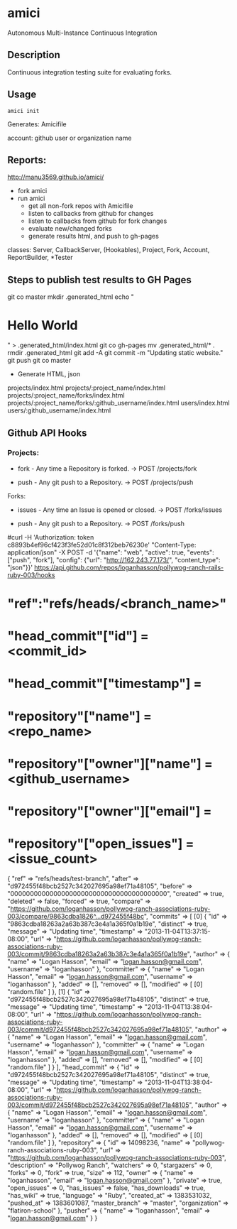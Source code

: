 amici
=====
Autonomous Multi-Instance Continuous Integration

## Description

Continuous integration testing suite for evaluating forks.


## Usage

`amici init`

Generates: Amicifile

account: github user or organization name


## Reports:

http://manu3569.github.io/amici/

- fork amici
- run amici
  - get all non-fork repos with Amicifile
  - listen to callbacks from github for changes
  - listen to callbacks from github for fork changes
  - evaluate new/changed forks
  - generate results html, and push to gh-pages

classes: Server, CallbackServer, (Hookables), Project, Fork, Account, ReportBuilder, *Tester


## Steps to publish test results to GH Pages

git co master
mkdir .generated_html
echo "<h1>Hello World</h1>" > .generated_html/index.html
git co gh-pages
mv .generated_html/* .
rmdir .generated_html
git add -A
git commit -m "Updating static website."
git push
git co master

- Generate HTML, json

projects/index.html
projects/:project_name/index.html
projects/:project_name/forks/index.html
projects/:project_name/forks/:github_username/index.html
users/index.html
users/:github_username/index.html


## Github API Hooks

### Projects:

* fork - Any time a Repository is forked.
-> POST /projects/fork

* push  - Any git push to a Repository.
-> POST /projects/push

Forks:
* issues - Any time an Issue is opened or closed.
-> POST /forks/issues

* push  - Any git push to a Repository.
-> POST /forks/push

#curl -H 'Authorization: token c8893b4ef96cf423f3fe52d01c8f312beb76230e' "Content-Type: application/json" -X POST -d '{"name": "web", "active": true, "events": ["push", "fork"], "config": {"url": "http://162.243.77.173/", "content_type": "json"}}' https://api.github.com/repos/loganhasson/pollywog-ranch-rails-ruby-003/hooks

# "ref":"refs/heads/<branch_name>"
# "head_commit"["id"] = <commit_id>
# "head_commit"["timestamp"] = <UTC Timestring>
# "repository"["name"] = <repo_name>
# "repository"["owner"]["name"] = <github_username>
# "repository"["owner"]["email"] = <email>
# "repository"["open_issues"] = <issue_count>


{
            "ref" => "refs/heads/test-branch",
          "after" => "d972455f48bcb2527c342027695a98ef71a48105",
         "before" => "0000000000000000000000000000000000000000",
        "created" => true,
        "deleted" => false,
         "forced" => true,
        "compare" => "https://github.com/loganhasson/pollywog-ranch-associations-ruby-003/compare/9863cdba1826^...d972455f48bc",
        "commits" => [
        [0] {
                   "id" => "9863cdba18263a2a63b387c3e4a1a365f0a1b19e",
             "distinct" => true,
              "message" => "Updating time",
            "timestamp" => "2013-11-04T13:37:15-08:00",
                  "url" => "https://github.com/loganhasson/pollywog-ranch-associations-ruby-003/commit/9863cdba18263a2a63b387c3e4a1a365f0a1b19e",
               "author" => {
                    "name" => "Logan Hasson",
                   "email" => "logan.hasson@gmail.com",
                "username" => "loganhasson"
            },
            "committer" => {
                    "name" => "Logan Hasson",
                   "email" => "logan.hasson@gmail.com",
                "username" => "loganhasson"
            },
                "added" => [],
              "removed" => [],
             "modified" => [
                [0] "random.file"
            ]
        },
        [1] {
                   "id" => "d972455f48bcb2527c342027695a98ef71a48105",
             "distinct" => true,
              "message" => "Updating time",
            "timestamp" => "2013-11-04T13:38:04-08:00",
                  "url" => "https://github.com/loganhasson/pollywog-ranch-associations-ruby-003/commit/d972455f48bcb2527c342027695a98ef71a48105",
               "author" => {
                    "name" => "Logan Hasson",
                   "email" => "logan.hasson@gmail.com",
                "username" => "loganhasson"
            },
            "committer" => {
                    "name" => "Logan Hasson",
                   "email" => "logan.hasson@gmail.com",
                "username" => "loganhasson"
            },
                "added" => [],
              "removed" => [],
             "modified" => [
                [0] "random.file"
            ]
        }
    ],
    "head_commit" => {
               "id" => "d972455f48bcb2527c342027695a98ef71a48105",
         "distinct" => true,
          "message" => "Updating time",
        "timestamp" => "2013-11-04T13:38:04-08:00",
              "url" => "https://github.com/loganhasson/pollywog-ranch-associations-ruby-003/commit/d972455f48bcb2527c342027695a98ef71a48105",
           "author" => {
                "name" => "Logan Hasson",
               "email" => "logan.hasson@gmail.com",
            "username" => "loganhasson"
        },
        "committer" => {
                "name" => "Logan Hasson",
               "email" => "logan.hasson@gmail.com",
            "username" => "loganhasson"
        },
            "added" => [],
          "removed" => [],
         "modified" => [
            [0] "random.file"
        ]
    },
     "repository" => {
                   "id" => 14098236,
                 "name" => "pollywog-ranch-associations-ruby-003",
                  "url" => "https://github.com/loganhasson/pollywog-ranch-associations-ruby-003",
          "description" => "Pollywog Ranch",
             "watchers" => 0,
           "stargazers" => 0,
                "forks" => 0,
                 "fork" => true,
                 "size" => 112,
                "owner" => {
             "name" => "loganhasson",
            "email" => "logan.hasson@gmail.com"
        },
              "private" => true,
          "open_issues" => 0,
           "has_issues" => false,
        "has_downloads" => true,
             "has_wiki" => true,
             "language" => "Ruby",
           "created_at" => 1383531032,
            "pushed_at" => 1383601087,
        "master_branch" => "master",
         "organization" => "flatiron-school"
    },
         "pusher" => {
         "name" => "loganhasson",
        "email" => "logan.hasson@gmail.com"
    }
}

